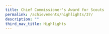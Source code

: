 ```yaml
---
title: Chief Commissioner's Award for Scouts
permalink: /achievements/highlights/37/
description: ""
third_nav_title: Highlights
---
```

